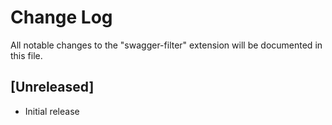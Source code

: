 # Change Log

All notable changes to the "swagger-filter" extension will be documented in this file.

## [Unreleased]

- Initial release